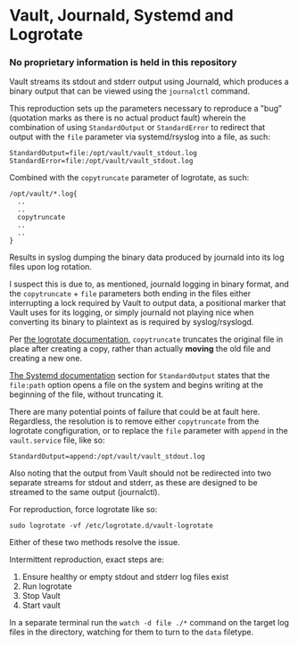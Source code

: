 # Vault, Journald, Systemd and Logrotate

### No proprietary information is held in this repository

Vault streams its stdout and stderr output using Journald, which produces a binary output that can be viewed using the `journalctl` command.

This reproduction sets up the parameters necessary to reproduce a "bug" (quotation marks as there is no actual product fault) wherein the combination of using `StandardOutput` or `StandardError` to redirect that output with the `file` parameter via systemd/rsyslog into a file, as such:

```
StandardOutput=file:/opt/vault/vault_stdout.log
StandardError=file:/opt/vault/vault_stdout.log
```

Combined with the `copytruncate` parameter of logrotate, as such:

```
/opt/vault/*.log{
  ..
  ..
  copytruncate
  ..
  ..
}
```

Results in syslog dumping the binary data produced by journald into its log files upon log rotation. 

I suspect this is due to, as mentioned, journald logging in binary format, and the `copytruncate` + `file` parameters both ending in the files either interrupting a lock required by Vault to output data, a positional marker that Vault uses for its logging, or simply journald not playing nice when converting its binary to plaintext as is required by syslog/rsyslogd. 

Per [the logrotate documentation](https://man.archlinux.org/man/core/logrotate/logrotate.8.en), `copytruncate` truncates the original file in place after creating a copy, rather than actually **moving** the old file and creating a new one.

[The Systemd documentation](https://www.freedesktop.org/software/systemd/man/systemd.exec.html) section for `StandardOutput` states that the `file:path` option opens a file on the system and begins writing at the beginning of the file, without truncating it. 

There are many potential points of failure that could be at fault here. Regardless, the resolution is to remove either `copytruncate` from the logrotate congfiguration, or to replace the `file` parameter with `append` in the `vault.service` file, like so:

```
StandardOutput=append:/opt/vault/vault_stdout.log
```

Also noting that the output from Vault should not be redirected into two separate streams for stdout and stderr, as these are designed to be streamed to the same output (journalctl).

For reproduction, force logrotate like so:

```
sudo logrotate -vf /etc/logrotate.d/vault-logrotate
```

Either of these two methods resolve the issue.

Intermittent reproduction, exact steps are:

1. Ensure healthy or empty stdout and stderr log files exist
2. Run logrotate
3. Stop Vault
4. Start vault

In a separate terminal run the `watch -d file ./*` command on the target log files in the directory, watching for them to turn to the `data` filetype.
